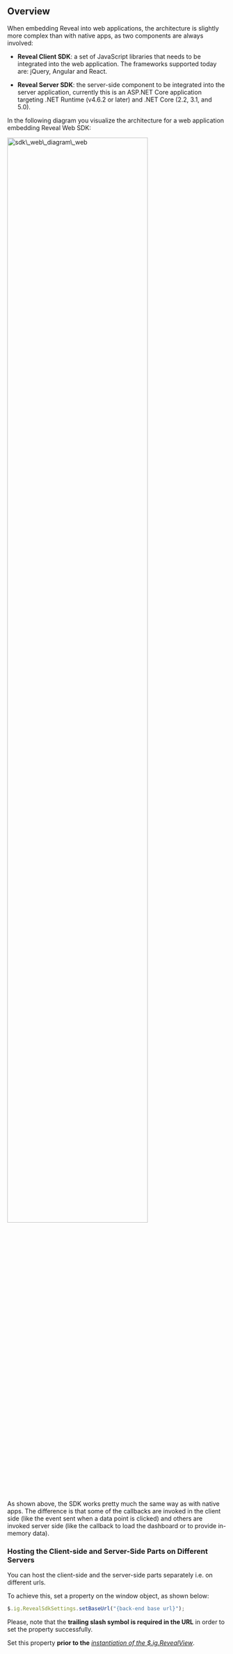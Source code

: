 ## Overview

When embedding Reveal into web applications, the architecture is
slightly more complex than with native apps, as two components are
always involved:

  - **Reveal Client SDK**: a set of JavaScript libraries
    that needs to be integrated into the web application. The frameworks
    supported today are: jQuery, Angular and React.

  - **Reveal Server SDK**: the server-side component to be integrated
    into the server application, currently this is an ASP.NET Core
    application targeting .NET Runtime (v4.6.2 or later) and .NET Core (2.2, 3.1, and 5.0).

In the following diagram you visualize the architecture for a web
application embedding Reveal Web SDK:

<img src="images/sdk_web_diagram_web.png" alt="sdk\_web\_diagram\_web" width="80%"/>

As shown above, the SDK works pretty much the same way as with native
apps. The difference is that some of the callbacks are invoked in the
client side (like the event sent when a data point is clicked) and
others are invoked server side (like the callback to load the dashboard
or to provide in-memory data).

<a name='host-client-server-separate'></a>
### Hosting the Client-side and Server-Side Parts on Different Servers

You can host the client-side and the server-side parts separately i.e. on different urls.

To achieve this, set a property on the window object, as shown below:

``` js
$.ig.RevealSdkSettings.setBaseUrl("{back-end base url}");
```

Please, note that the **trailing slash symbol is required in the URL** in order to set the property successfully.

Set this property **prior to the** [*instantiation of the $.ig.RevealView*](~/en/developer/web-sdk/setup-configuration.html#instantiating-the-web-client-sdk).
